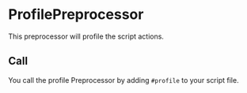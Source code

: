 # ProfilePreprocessor

This preprocessor will profile the script actions.

## Call

You call the profile Preprocessor by adding `#profile` to your script file.
